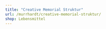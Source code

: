 ```yaml
---
title: "Creative Memorial Struktur"
url: /murrhardt/creative-memorial-struktur/
shop: Lebensmittel
---
```


